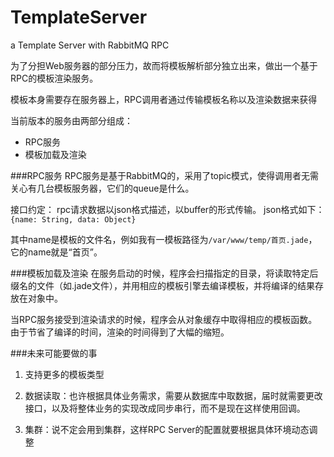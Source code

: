 TemplateServer
==============

a Template Server with RabbitMQ RPC

为了分担Web服务器的部分压力，故而将模板解析部分独立出来，做出一个基于RPC的模板渲染服务。

模板本身需要存在服务器上，RPC调用者通过传输模板名称以及渲染数据来获得

当前版本的服务由两部分组成：

- RPC服务
- 模板加载及渲染

###RPC服务
RPC服务是基于RabbitMQ的，采用了topic模式，使得调用者无需关心有几台模板服务器，它们的queue是什么。

接口约定：
rpc请求数据以json格式描述，以buffer的形式传输。
json格式如下：
`{name: String, data: Object}`

其中name是模板的文件名，例如我有一模板路径为`/var/www/temp/首页.jade`，它的name就是“首页”。

###模板加载及渲染
在服务启动的时候，程序会扫描指定的目录，将读取特定后缀名的文件（如.jade文件），并用相应的模板引擎去编译模板，并将编译的结果存放在对象中。

当RPC服务接受到渲染请求的时候，程序会从对象缓存中取得相应的模板函数。由于节省了编译的时间，渲染的时间得到了大幅的缩短。

###未来可能要做的事
1. 支持更多的模板类型

2. 数据读取：也许根据具体业务需求，需要从数据库中取数据，届时就需要更改接口，以及将整体业务的实现改成同步串行，而不是现在这样使用回调。

3. 集群：说不定会用到集群，这样RPC Server的配置就要根据具体环境动态调整
